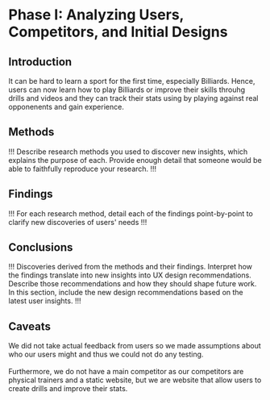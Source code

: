 # Phase I: Analyzing Users, Competitors, and Initial Designs

## Introduction

It can be hard to learn a sport for the first time, especially Billiards. Hence, users can now learn how to play Billiards or improve their skills throuhg drills and videos and they can track their stats using by playing against real opponenents and gain experience. 

## Methods

!!! Describe research methods you used to discover new insights, which explains the purpose of each. Provide enough detail that someone would be able to faithfully reproduce your research. !!!

## Findings

!!! For each research method, detail each of the findings point-by-point to clarify new discoveries of users' needs !!!

## Conclusions

!!! Discoveries derived from the methods and their findings. Interpret how the findings translate into new insights into UX design recommendations. Describe those recommendations and how they should shape future work. In this section, include the new design recommendations based on the latest user insights. !!!

## Caveats
We did not take actual feedback from users so we made assumptions about who our users might and thus we could not do any testing. 
<br/><br/>
Furthermore, we do not have a main competitor as our competitors are physical trainers and a static website, but we are website that allow users to create drills and improve their stats.   

